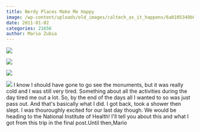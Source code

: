 ```yaml
---
title: Nerdy Places Make Me Happy
image: /wp-content/uploads/old_images/caltech_as_it_happens/6a0105349b8251970b0148c6d0ac78970c.jpg
date: 2011-01-02
categories: 21656
author: Mario Zubia
---
```



![](/old_images/caltech_as_it_happens/6a0105349b8251970b0148c6d0b06b970c.jpg)

![](/old_images/caltech_as_it_happens/6a0105349b8251970b0148c6d0b108970c.jpg)

![](/old_images/caltech_as_it_happens/6a0105349b8251970b0147e0c6e3b4970b.jpg)

![](/old_images/caltech_as_it_happens/6a0105349b8251970b0147e0c6e462970b.jpg)
I know I should have gone to go see the monuments, but it was really cold and I was still very tired. Something about all the activities during the day tired me out a lot. So, by the end of the days all I wanted to so was just pass out. And that's basically what I did. I got back, took a shower then slept. I was thouroughly excited for our last day though. We would be heading to the National Institute of Health! I'll tell you about this and what I got from this trip in the final post.Until then,Mario
